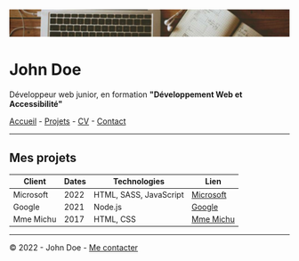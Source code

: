 ![Bannière](image.png)

# John Doe

Développeur web junior, en formation **"Développement Web et Accessibilité"**

[Accueil](/README.md) - [Projets](/projets.md) - [CV](/CV.md) - [Contact](/Contact.md)
                                                       
---

## Mes projets

| Client      | Dates | Technologies           | Lien                               |
|-------------|-------|------------------------|------------------------------------|
| Microsoft   | 2022  | HTML, SASS, JavaScript | [Microsoft](https://microsoft.com) |
| Google      | 2021  | Node.js                | [Google](https://google.com)       |
| Mme Michu   | 2017  | HTML, CSS              | [Mme Michu](https://example.com)   |

---
        
© 2022 - John Doe - [Me contacter](/Contact.md)